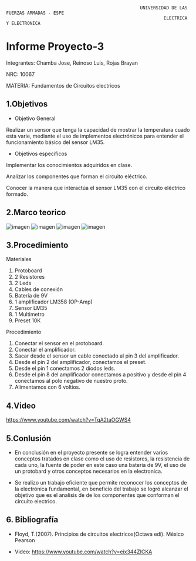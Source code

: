                                                        UNIVERSIDAD DE LAS FUERZAS ARMADAS - ESPE
                                                                ELECTRICA Y ELECTRONICA
# Informe Proyecto-3

Integrantes: Chamba Jose, Reinoso Luis, Rojas Brayan

NRC: 10067

MATERIA: Fundamentos de Circuitos electricos 

## 1.Objetivos


* Objetivo General

Realizar un sensor que tenga la capacidad de mostrar la temperatura cuado esta varie, mediante el uso de implementos electrónicos para entender el funcionamiento básico del sensor LM35.

* Objetivos específicos

Implementar los conocimientos adquiridos en clase.

Analizar los componentes que forman el circuito eléctrico.

Conocer la manera que interactúa el sensor LM35 con el circuito eléctrico formado.

## 2.Marco teorico 
![imagen](https://user-images.githubusercontent.com/116812651/221739740-63b712f2-7a14-4c2c-abb1-fd32f8c9646c.png)
![imagen](https://user-images.githubusercontent.com/116812651/221739753-d74ace47-7efe-43a6-8e41-812bf52ace39.png)
![imagen](https://user-images.githubusercontent.com/116812651/221739778-7a1f43d8-ba3c-44db-b9f1-b42c40dc9532.png)
![imagen](https://user-images.githubusercontent.com/116812651/221739794-65a0a4cc-3f16-49dc-8c75-ce512727be41.png)
## 3.Procedimiento 

Materiales 

1. Protoboard
2. 2 Resistores
3. 2 Leds
4. Cables de conexión 
5. Batería de 9V
6. 1 amplificador LM358 (OP-Amp)
7. Sensor LM35
8. 1 Multimetro
9. Preset 10K

Procedimiento 

1. Conectar el sensor en el protoboard.
2. Conectar el amplificador.
2. Sacar desde el sensor un cable conectado al pin 3 del amplificador.
3. Desde el pin 2 del amplificador, conectamos el preset.
4. Desde el pin 1 conectamos 2 diodos leds.
5. Desde el pin 8 del amplificador conectamos a positivo y desde el pin 4 conectamos al polo negativo de nuestro proto.
6. Alimentamos con 6 voltios.

## 4.Video

https://www.youtube.com/watch?v=TqA2taOGWS4

 ## 5.Conlusión 
 
 * En conclusión en el proyecto presente se logra entender varios conceptos tratados en clase como el uso de resistores, la resistencia de cada uno, la fuente de poder en este caso una bateria de 9V, el uso de un protobard y otros conceptos necesarios en la electronica.
  
* Se realizo un trabajo eficiente que permite reconocer los conceptos de la electrónica fundamental, en beneficio del trabajo se logró alcanzar el objetivo que es el analisis de de los componentes que conforman el circuito electrico.


## 6. Bibliografía

* Floyd, T.(2007). Principios de circuitos electricos(Octava edi). México Pearson

* Video: https://www.youtube.com/watch?v=eix344ZICKA
